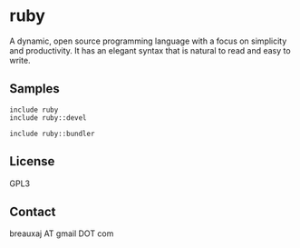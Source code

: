 ruby
====

A dynamic, open source programming language with a focus on simplicity and
productivity. It has an elegant syntax that is natural to read and easy to
write.

Samples
-------
```
include ruby
include ruby::devel
```
```
include ruby::bundler
```

License
-------
GPL3

Contact
-------
breauxaj AT gmail DOT com
